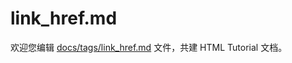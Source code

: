 link_href.md
===

欢迎您编辑 <a target="__blank" href="https://github.com/jaywcjlove/html-tutorial/blob/master/docs/tags/link_href.md">docs/tags/link_href.md</a> 文件，共建 HTML Tutorial 文档。